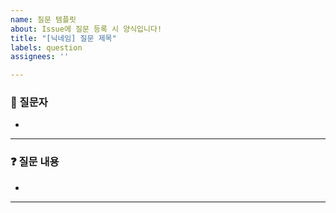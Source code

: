 ```yaml
---
name: 질문 템플릿
about: Issue에 질문 등록 시 양식입니다!
title: "[닉네임] 질문 제목"
labels: question
assignees: ''

---
```


<!--
- 제목은 "[닉네임] 질문 제목"으로 부탁드립니다.
- Assignees는 질문자로 해주세요.
-->

### **🙌 질문자**
<!--다음의 형식에 맞춰서 작성 부탁드립니다.
  - `닉네임` @Github유저네임 → `펭귄` @CoodingPenguin
-->
-  

----

### **❓ 질문 내용**
<!--질문 내용을 작성해주세요.-->
- 

----

<!--같이 보면 좋을 자료, 참고한 자료가 있다면 아래의 형식을 넣어주세요.-->
<!--
### **📄 참고 자료**
- 

----

-->
